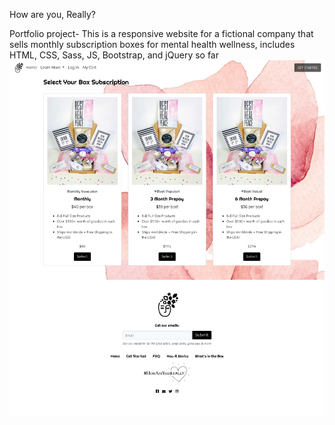 How are you, Really?

Portfolio project- This is a responsive website for a fictional company that sells monthly subscription boxes for mental health wellness,
includes HTML, CSS, Sass, JS, Bootstrap, and jQuery so far
![alt text](https://github.com/drobi710/How-are-you-really/blob/master/img/howareyoureally.png)